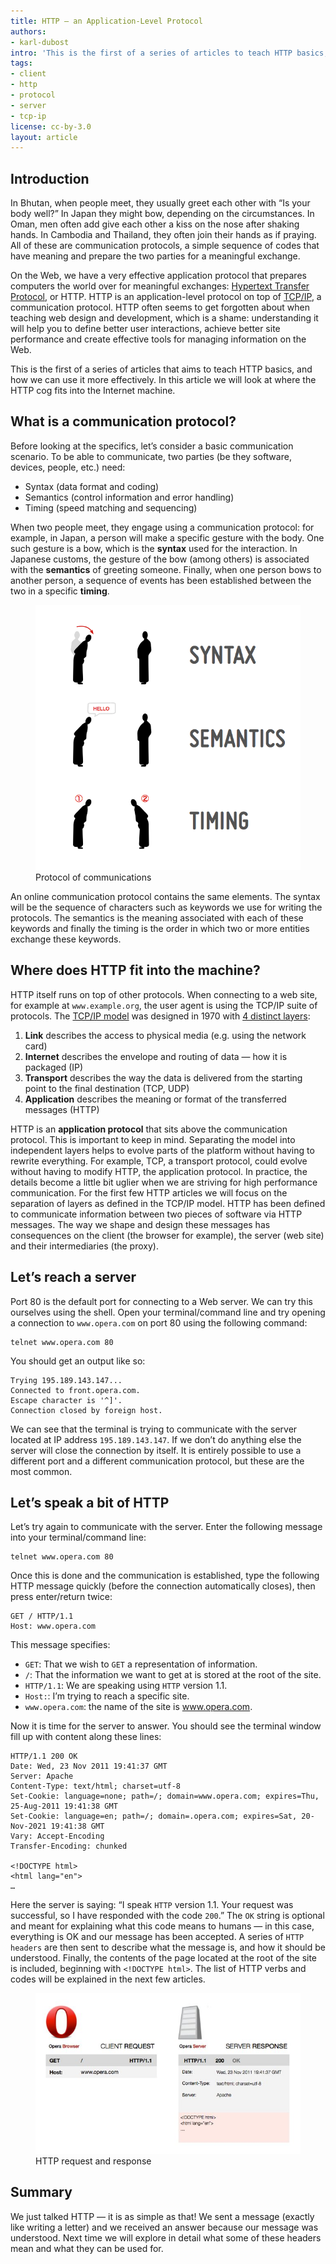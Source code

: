 ```yaml
---
title: HTTP — an Application-Level Protocol
authors:
- karl-dubost
intro: 'This is the first of a series of articles to teach HTTP basics, and how we can use it more effectively. In this article we will look at where HTTP cog fits in the Internet machine. HTTP is an application-level protocol on top of the TCP/IP, a communication protocol.'
tags:
- client
- http
- protocol
- server
- tcp-ip
license: cc-by-3.0
layout: article
---
```


## Introduction

In Bhutan, when people meet, they usually greet each other with “Is your body well?” In Japan they might bow, depending on the circumstances. In Oman, men often add give each other a kiss on the nose after shaking hands. In Cambodia and Thailand, they often join their hands as if praying. All of these are communication protocols, a simple sequence of codes that have meaning and prepare the two parties for a meaningful exchange.

On the Web, we have a very effective application protocol that prepares computers the world over for meaningful exchanges: [Hypertext Transfer Protocol][1], or HTTP. HTTP is an application-level protocol on top of [TCP/IP][2], a communication protocol. HTTP often seems to get forgotten about when teaching web design and development, which is a shame: understanding it will help you to define better user interactions, achieve better site performance and create effective tools for managing information on the Web.

[1]: https://en.wikipedia.org/wiki/HTTP
[2]: https://en.wikipedia.org/wiki/TCP/IP_model

This is the first of a series of articles that aims to teach HTTP basics, and how we can use it more effectively. In this article we will look at where the HTTP cog fits into the Internet machine.

## What is a communication protocol?

Before looking at the specifics, let’s consider a basic communication scenario. To be able to communicate, two parties (be they software, devices, people, etc.) need:

- Syntax (data format and coding)
- Semantics (control information and error handling)
- Timing (speed matching and sequencing)

When two people meet, they engage using a communication protocol: for example, in Japan, a person will make a specific gesture with the body. One such gesture is a bow, which is the **syntax** used for the interaction. In Japanese customs, the gesture of the bow (among others) is associated with the **semantics** of greeting someone. Finally, when one person bows to another person, a sequence of events has been established between the two in a specific **timing**.

<figure>
	<img src="/articles/http-basic-introduction/communication.png" alt="Protocol of communications">
	<figcaption>Protocol of communications</figcaption>
</figure>

An online communication protocol contains the same elements. The syntax will be the sequence of characters such as keywords we use for writing the protocols. The semantics is the meaning associated with each of these keywords and finally the timing is the order in which two or more entities exchange these keywords.

## Where does HTTP fit into the machine?

HTTP itself runs on top of other protocols. When connecting to a web site, for example at `www.example.org`, the user agent is using the TCP/IP suite of protocols. The [TCP/IP model][4] was designed in 1970 with [4 distinct layers][5]:

[4]: http://en.wikipedia.org/wiki/TCP/IP_model
[5]: http://tools.ietf.org/html/rfc1122

1. **Link** describes the access to physical media (e.g. using the network card)
2. **Internet** describes the envelope and routing of data — how it is packaged (IP)
3. **Transport** describes the way the data is delivered from the starting point to the final destination (TCP, UDP)
4. **Application** describes the meaning or format of the transferred messages (HTTP)

HTTP is an **application protocol** that sits above the communication protocol. This is important to keep in mind. Separating the model into independent layers helps to evolve parts of the platform without having to rewrite everything. For example, TCP, a transport protocol, could evolve without having to modify HTTP, the application protocol. In practice, the details become a little bit uglier when we are striving for high performance communication. For the first few HTTP articles we will focus on the separation of layers as defined in the TCP/IP model. HTTP has been defined to communicate information between two pieces of software via HTTP messages. The way we shape and design these messages has consequences on the client (the browser for example), the server (web site) and their intermediaries (the proxy).

## Let’s reach a server

Port 80 is the default port for connecting to a Web server. We can try this ourselves using the shell. Open your terminal/command line and try opening a connection to `www.opera.com` on port 80 using the following command:

	telnet www.opera.com 80

You should get an output like so:

	Trying 195.189.143.147...
	Connected to front.opera.com.
	Escape character is '^]'.
	Connection closed by foreign host.

We can see that the terminal is trying to communicate with the server located at IP address `195.189.143.147`. If we don’t do anything else the server will close the connection by itself. It is entirely possible to use a different port and a different communication protocol, but these are the most common.

## Let’s speak a bit of HTTP

Let’s try again to communicate with the server. Enter the following message into your terminal/command line:

	telnet www.opera.com 80

Once this is done and the communication is established, type the following HTTP message quickly (before the connection automatically closes), then press enter/return twice:

	GET / HTTP/1.1
	Host: www.opera.com

This message specifies:

- `GET`: That we wish to `GET` a representation of information.
- `/`: That the information we want to get at is stored at the root of the site.
- `HTTP/1.1`: We are speaking using `HTTP` version 1.1.
- `Host:`: I’m trying to reach a specific site.
- `www.opera.com`: the name of the site is www.opera.com.

Now it is time for the server to answer. You should see the terminal window fill up with content along these lines:

	HTTP/1.1 200 OK
	Date: Wed, 23 Nov 2011 19:41:37 GMT
	Server: Apache
	Content-Type: text/html; charset=utf-8
	Set-Cookie: language=none; path=/; domain=www.opera.com; expires=Thu, 25-Aug-2011 19:41:38 GMT
	Set-Cookie: language=en; path=/; domain=.opera.com; expires=Sat, 20-Nov-2021 19:41:38 GMT
	Vary: Accept-Encoding
	Transfer-Encoding: chunked

	<!DOCTYPE html>
	<html lang="en">
	…

Here the server is saying: “I speak `HTTP` version 1.1. Your request was successful, so I have responded with the code `200`.” The `OK` string is optional and meant for explaining what this code means to humans — in this case, everything is OK and our message has been accepted. A series of `HTTP headers` are then sent to describe what the message is, and how it should be understood. Finally, the contents of the page located at the root of the site is included, beginning with `<!DOCTYPE html>`. The list of HTTP verbs and codes will be explained in the next few articles.

<figure>
	<img src="/articles/http-basic-introduction/request-response.jpg" alt="HTTP request and response">
	<figcaption>HTTP request and response</figcaption>
</figure>

## Summary

We just talked HTTP — it is as simple as that! We sent a message (exactly like writing a letter) and we received an answer because our message was understood. Next time we will explore in detail what some of these headers mean and what they can be used for.
